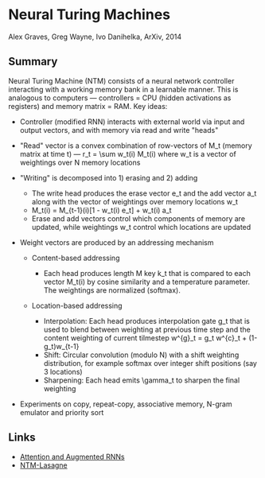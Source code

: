 # Neural Turing Machines

Alex Graves, Greg Wayne, Ivo Danihelka, ArXiv, 2014

## Summary

Neural Turing Machine (NTM) consists of a neural network controller interacting with a working memory bank in a learnable manner. This is analogous to computers — controllers = CPU (hidden activations as registers) and memory matrix = RAM. Key ideas:

- Controller (modified RNN) interacts with external world via input and output vectors, and with memory via read and write "heads"

- "Read" vector is a convex combination of row-vectors of M_t (memory matrix at time t) — r\_t = \sum w\_t(i) M\_t(i) where w_t is a vector of weightings over N memory locations

- "Writing" is decomposed into 1) erasing and 2) adding
    - The write head produces the erase vector e_t and the add vector a_t along with the vector of weightings over memory locations w_t
    - M\_t(i) = M\_{t-1}(i)[1 - w_t(i) e_t] + w\_t(i) a\_t
    - Erase and add vectors control which components of memory are updated, while weightings w_t control which locations are updated

- Weight vectors are produced by an addressing mechanism
    - Content-based addressing
        - Each head produces length M key k_t that is compared to each vector M_t(i) by cosine similarity and a temperature parameter. The weightings are normalized (softmax).

    - Location-based addressing
        - Interpolation: Each head produces interpolation gate g_t that is used to blend between weighting at previous time step and the content weighting of current tilmestep w^{g}\_t = g\_t w^{c}\_t + (1-g\_t)w\_{t-1}
        - Shift: Circular convolution (modulo N) with a shift weighting distribution, for example softmax over integer shift positions (say 3 locations)
        - Sharpening: Each head emits \gamma_t to sharpen the final weighting

- Experiments on copy, repeat-copy, associative memory, N-gram emulator and priority sort

## Links

- [Attention and Augmented RNNs](http://distill.pub/2016/augmented-rnns/)
- [NTM-Lasagne](https://medium.com/snips-ai/ntm-lasagne-a-library-for-neural-turing-machines-in-lasagne-2cdce6837315)
